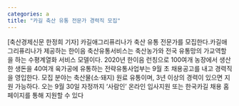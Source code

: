 ```yaml
---
categories: a
title: "카길 축산 유통 전문가 경력직 모집"
---
```

[축산경제신문 한정희 기자] 카길애그리퓨리나가 축산 유통 전문가를 모집한다.카길애그리퓨리나가 제공하는 한이음 축산유통서비스는 축산농가와 전국 유통망의 가교역할을 하는 수평계열화 서비스 모델이다. 2020년 한이음 런칭으로 100여개 농장에서 생산한 생돈을 40여개 육가공에 유통하는 전략유통사업부는 9월 초 채용공고를 내고 경력직을 영입한다. 모집 분야는 축산물(소·돼지) 원료 유통이며, 3년 이상의 경력이 있으면 지원 가능하다. 오는 9월 30일 자정까지 ‘사람인’ 온라인 입사지원 또는 한국카길 채용 홈페이지를 통해 지원할 수 있다
